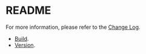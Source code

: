# README

For more information, please refer to the [Change Log](CHANGELOG.md).


- [Build](build.bat).
- [Version](version.text).
